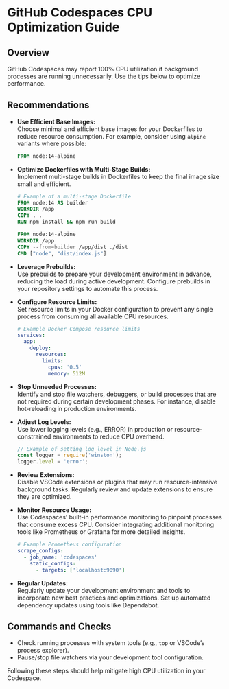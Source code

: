 # GitHub Codespaces CPU Optimization Guide

## Overview
GitHub Codespaces may report 100% CPU utilization if background processes are running unnecessarily. Use the tips below to optimize performance.

## Recommendations
- **Use Efficient Base Images:**  
  Choose minimal and efficient base images for your Dockerfiles to reduce resource consumption. For example, consider using `alpine` variants where possible:
  ```Dockerfile
  FROM node:14-alpine
  ```

- **Optimize Dockerfiles with Multi-Stage Builds:**  
  Implement multi-stage builds in Dockerfiles to keep the final image size small and efficient.  
  ```Dockerfile
  # Example of a multi-stage Dockerfile
  FROM node:14 AS builder
  WORKDIR /app
  COPY . .
  RUN npm install && npm run build

  FROM node:14-alpine
  WORKDIR /app
  COPY --from=builder /app/dist ./dist
  CMD ["node", "dist/index.js"]
  ```

- **Leverage Prebuilds:**  
  Use prebuilds to prepare your development environment in advance, reducing the load during active development. Configure prebuilds in your repository settings to automate this process.

- **Configure Resource Limits:**  
  Set resource limits in your Docker configuration to prevent any single process from consuming all available CPU resources.  
  ```yaml
  # Example Docker Compose resource limits
  services:
    app:
      deploy:
        resources:
          limits:
            cpus: '0.5'
            memory: 512M
  ```

- **Stop Unneeded Processes:**  
  Identify and stop file watchers, debuggers, or build processes that are not required during certain development phases. For instance, disable hot-reloading in production environments.

- **Adjust Log Levels:**  
  Use lower logging levels (e.g., ERROR) in production or resource-constrained environments to reduce CPU overhead.  
  ```javascript
  // Example of setting log level in Node.js
  const logger = require('winston');
  logger.level = 'error';
  ```

- **Review Extensions:**  
  Disable VSCode extensions or plugins that may run resource-intensive background tasks. Regularly review and update extensions to ensure they are optimized.

- **Monitor Resource Usage:**  
  Use Codespaces’ built-in performance monitoring to pinpoint processes that consume excess CPU. Consider integrating additional monitoring tools like Prometheus or Grafana for more detailed insights.  
  ```yaml
  # Example Prometheus configuration
  scrape_configs:
    - job_name: 'codespaces'
      static_configs:
        - targets: ['localhost:9090']
  ```

- **Regular Updates:**  
  Regularly update your development environment and tools to incorporate new best practices and optimizations. Set up automated dependency updates using tools like Dependabot.

## Commands and Checks
- Check running processes with system tools (e.g., `top` or VSCode’s process explorer).
- Pause/stop file watchers via your development tool configuration.

Following these steps should help mitigate high CPU utilization in your Codespace.